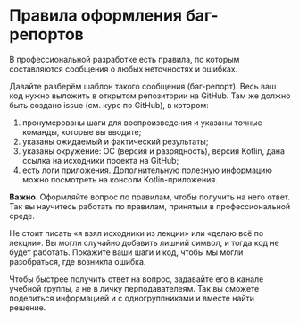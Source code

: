 # Правила оформления баг-репортов

В профессиональной разработке есть правила, по которым составляются сообщения о любых неточностях и ошибках.

Давайте разберём шаблон такого сообщения (баг-репорт). Весь ваш код нужно выложить в открытом репозитории на GitHub. Там же должно быть создано issue (см. курс по GitHub), в котором:
1. пронумерованы шаги для воспроизведения и указаны точные команды, которые вы вводите;
1. указаны ожидаемый и фактический результаты;
1. указаны окружение: ОС (версия и разрядность), версия Kotlin, дана ссылка на исходники проекта на GitHub;
1. есть логи приложения. Дополнительную полезную информацию можно посмотреть на консоли Kotlin-приложения.

**Важно**. Оформляйте вопрос по правилам, чтобы получить на него ответ. Так вы научитесь работать по правилам, принятым в профессиональной среде.

Не стоит писать «я взял исходники из лекции» или «делаю всё по лекции». Вы могли случайно добавить лишний символ, и тогда код не будет работать. Покажите ваши шаги и код, чтобы мы могли разобраться, где возникла ошибка.

Чтобы быстрее получить ответ на вопрос, задавайте его в канале учебной группы, а не в личку перподавателеям. Так вы сможете поделиться информацией и с одногруппниками и вместе найти решение.
